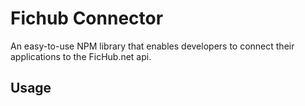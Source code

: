 # Fichub Connector
An easy-to-use NPM library that enables developers to connect their applications to the FicHub.net api.

## Usage
